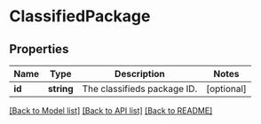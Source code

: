 # ClassifiedPackage

## Properties
Name | Type | Description | Notes
------------ | ------------- | ------------- | -------------
**id** | **string** | The classifieds package ID. | [optional] 

[[Back to Model list]](../../README.md#documentation-for-models) [[Back to API list]](../../README.md#documentation-for-api-endpoints) [[Back to README]](../../README.md)

